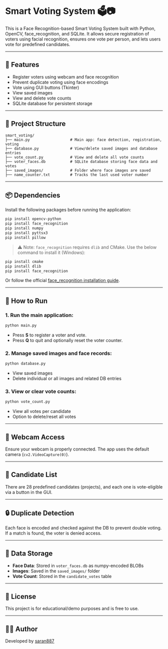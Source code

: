 # Smart Voting System 🗳️📷

This is a Face Recognition-based Smart Voting System built with Python, OpenCV, face_recognition, and SQLite. It allows secure registration of voters using facial recognition, ensures one vote per person, and lets users vote for predefined candidates.

---

## 🧰 Features

- Register voters using webcam and face recognition
- Prevent duplicate voting using face encodings
- Vote using GUI buttons (Tkinter)
- View saved images
- View and delete vote counts
- SQLite database for persistent storage

---

## 📁 Project Structure

```
smart_voting/
├── main.py                  # Main app: face detection, registration, voting
├── database.py              # View/delete saved images and database entries
├── vote_count.py            # View and delete all vote counts
├── voter_faces.db           # SQLite database storing face data and votes
├── saved_images/            # Folder where face images are saved
├── name_counter.txt         # Tracks the last used voter number
```

---

## 📦 Dependencies

Install the following packages before running the application:

```bash
pip install opencv-python
pip install face_recognition
pip install numpy
pip install pyttsx3
pip install pillow
```

> ⚠️ Note: `face_recognition` requires `dlib` and CMake. Use the below command to install it (Windows):

```bash
pip install cmake
pip install dlib
pip install face_recognition
```

Or follow the official [face_recognition installation guide](https://github.com/ageitgey/face_recognition#installation).

---

## 🚀 How to Run

### 1. Run the main application:
```bash
python main.py
```
- Press **S** to register a voter and vote.
- Press **Q** to quit and optionally reset the voter counter.

### 2. Manage saved images and face records:
```bash
python database.py
```
- View saved images
- Delete individual or all images and related DB entries

### 3. View or clear vote counts:
```bash
python vote_count.py
```
- View all votes per candidate
- Option to delete/reset all votes

---

## 📸 Webcam Access

Ensure your webcam is properly connected. The app uses the default camera (`cv2.VideoCapture(0)`).

---

## 👥 Candidate List

There are 28 predefined candidates (projects), and each one is vote-eligible via a button in the GUI.

---

## 🔒 Duplicate Detection

Each face is encoded and checked against the DB to prevent double voting. If a match is found, the voter is denied access.

---

## 💾 Data Storage

- **Face Data**: Stored in `voter_faces.db` as numpy-encoded BLOBs
- **Images**: Saved in the `saved_images/` folder
- **Vote Count**: Stored in the `candidate_votes` table

---

## 📄 License

This project is for educational/demo purposes and is free to use.

---

## 🙋‍♂️ Author

Developed by [saran887](https://github.com/saran887)
